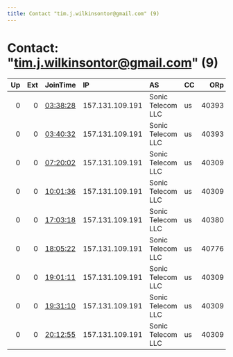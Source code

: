 ```yaml
---
title: Contact "tim.j.wilkinsontor@gmail.com" (9)
---
```


# Contact: "tim.j.wilkinsontor@gmail.com" (9)

|   Up |   Ext | JoinTime                                                                                            | IP              | AS                | CC   |   ORp |   Dirp | OS    | Version   | Nickname    |   eFamMembers |
|-----:|------:|:----------------------------------------------------------------------------------------------------|:----------------|:------------------|:-----|------:|-------:|:------|:----------|:------------|--------------:|
|    0 |     0 | [03:38:28](https://metrics.torproject.org/rs.html#details/A489FC1A40D50C9879FBE68DFE84B575496ECC43) | 157.131.109.191 | Sonic Telecom LLC | us   | 40393 |      0 | Linux | 0.4.1.9   | MinkeBoxTor |             1 |
|    0 |     0 | [03:40:32](https://metrics.torproject.org/rs.html#details/7CB43E77A6FA76DFE9198935503258DE1CCEC939) | 157.131.109.191 | Sonic Telecom LLC | us   | 40393 |      0 | Linux | 0.4.1.9   | MinkeBoxTor |             1 |
|    0 |     0 | [07:20:02](https://metrics.torproject.org/rs.html#details/A5DA391BE7119203E10AA18A54943CA1D723C3BE) | 157.131.109.191 | Sonic Telecom LLC | us   | 40309 |      0 | Linux | 0.4.1.9   | MinkeBoxTor |             1 |
|    0 |     0 | [10:01:36](https://metrics.torproject.org/rs.html#details/99B328E54C5BFADA94E1526F623C2A3F586715DC) | 157.131.109.191 | Sonic Telecom LLC | us   | 40309 |      0 | Linux | 0.4.1.9   | MinkeBoxTor |             1 |
|    0 |     0 | [17:03:18](https://metrics.torproject.org/rs.html#details/2F29F89BF6530DCFDD72411C05BEBE37FF399EEA) | 157.131.109.191 | Sonic Telecom LLC | us   | 40380 |      0 | Linux | 0.4.1.9   | MinkeBoxTor |             1 |
|    0 |     0 | [18:05:22](https://metrics.torproject.org/rs.html#details/DA6B7142E369282F12E8F7F30D6A48C859FD2B3D) | 157.131.109.191 | Sonic Telecom LLC | us   | 40776 |      0 | Linux | 0.4.1.9   | MinkeBoxTor |             1 |
|    0 |     0 | [19:01:11](https://metrics.torproject.org/rs.html#details/38A49FCC18CCE4409B0894F731BB2D5D753F4389) | 157.131.109.191 | Sonic Telecom LLC | us   | 40309 |      0 | Linux | 0.4.1.9   | MinkeBoxTor |             1 |
|    0 |     0 | [19:31:10](https://metrics.torproject.org/rs.html#details/E7DB19DAB5689C8782543578F48629B07B1FFFAE) | 157.131.109.191 | Sonic Telecom LLC | us   | 40309 |      0 | Linux | 0.4.1.9   | MinkeBoxTor |             1 |
|    0 |     0 | [20:12:55](https://metrics.torproject.org/rs.html#details/C08E29863F58F772C1B7BDB5364E3F43114016D4) | 157.131.109.191 | Sonic Telecom LLC | us   | 40309 |      0 | Linux | 0.4.1.9   | MinkeBoxTor |             1 |
